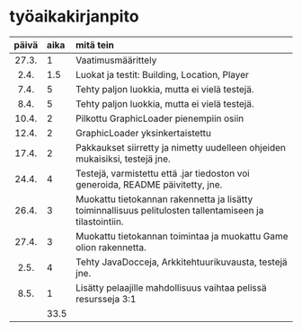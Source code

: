 # työaikakirjanpito

| päivä | aika | mitä tein  |
| :----:|:-----| :-----|
| 27.3. | 1    | Vaatimusmäärittely |
| 2.4. | 1.5    | Luokat ja testit: Building, Location, Player |
| 7.4. | 5    | Tehty paljon luokkia, mutta ei vielä testejä. |
| 8.4. | 5    | Tehty paljon luokkia, mutta ei vielä testejä. |
| 10.4. | 2    | Pilkottu GraphicLoader pienempiin osiin |
| 12.4. | 2    | GraphicLoader yksinkertaistettu |
| 17.4. | 2    | Pakkaukset siirretty ja nimetty uudelleen ohjeiden mukaisiksi, testejä jne. |
| 24.4. | 4    | Testejä, varmistettu että .jar tiedoston voi generoida, README päivitetty, jne. |
| 26.4. | 3 | Muokattu tietokannan rakennetta ja lisätty toiminnallisuus pelitulosten tallentamiseen ja tilastointiin. |
| 27.4. | 3 | Muokattu tietokannan toimintaa ja muokattu Game olion rakennetta. |
| 2.5. | 4 | Tehty JavaDocceja, Arkkitehtuurikuvausta, testejä jne. |
| 8.5. | 1 | Lisätty pelaajille mahdollisuus vaihtaa pelissä resursseja 3:1 |
|  | 33.5    |  |
